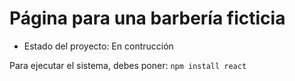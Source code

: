 <h1>Página para una barbería ficticia</h1>

- Estado del proyecto: En contrucción

Para ejecutar el sistema, debes poner:
```npm install react```

